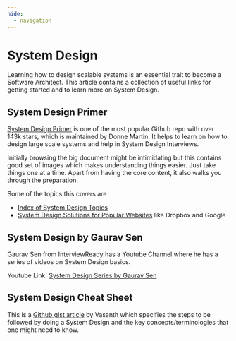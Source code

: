 ```yaml
---
hide:
  - navigation
---
```

# System Design
Learning how to design scalable systems is an essential trait to become a Software Architect. This article contains a collection of useful links for getting started and to learn more on System Design.

## System Design Primer
[System Design Primer](https://github.com/donnemartin/system-design-primer) is one of the most popular Github repo with over 143k stars, which is maintained by Donne Martin. It helps to learn on how to design large scale systems and help in System Design Interviews.

Initially browsing the big document might be intimidating but this contains good set of images which makes understanding things easier. Just take things one at a time.  Apart from having the core content, it also walks you through the preparation.

Some of the topics this covers are

 - [Index of System Design Topics](https://github.com/donnemartin/system-design-primer#index-of-system-design-topics)
 - [System Design Solutions for Popular Websites](https://github.com/donnemartin/system-design-primer#additional-system-design-interview-questions) like Dropbox and Google

## System Design by Gaurav Sen
Gaurav Sen from InterviewReady has a Youtube Channel where he has a series of videos on System Design basics.

Youtube Link: [System Design Series by Gaurav Sen](https://www.youtube.com/playlist?list=PLMCXHnjXnTnvo6alSjVkgxV-VH6EPyvoX)

## System Design Cheat Sheet
This is a [Github gist article](https://gist.github.com/vasanthk/485d1c25737e8e72759f) by Vasanth which specifies the steps to be followed by doing a System Design and the key concepts/terminologies that one might need to know.

